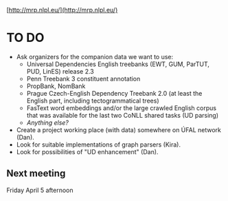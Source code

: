 [http://mrp.nlpl.eu/](http://mrp.nlpl.eu/)

# TO DO

* Ask organizers for the companion data we want to use:
  * Universal Dependencies English treebanks (EWT, GUM, ParTUT, PUD, LinES) release 2.3
  * Penn Treebank 3 constituent annotation
  * PropBank, NomBank
  * Prague Czech-English Dependency Treebank 2.0 (at least the English part, including tectogrammatical trees)
  * FasText word embeddings and/or the large crawled English corpus that was available for the last two CoNLL shared tasks (UD parsing)
  * _Anything else?_
* Create a project working place (with data) somewhere on ÚFAL network (Dan).
* Look for suitable implementations of graph parsers (Kira).
* Look for possibilities of "UD enhancement" (Dan).

## Next meeting

Friday April 5 afternoon
